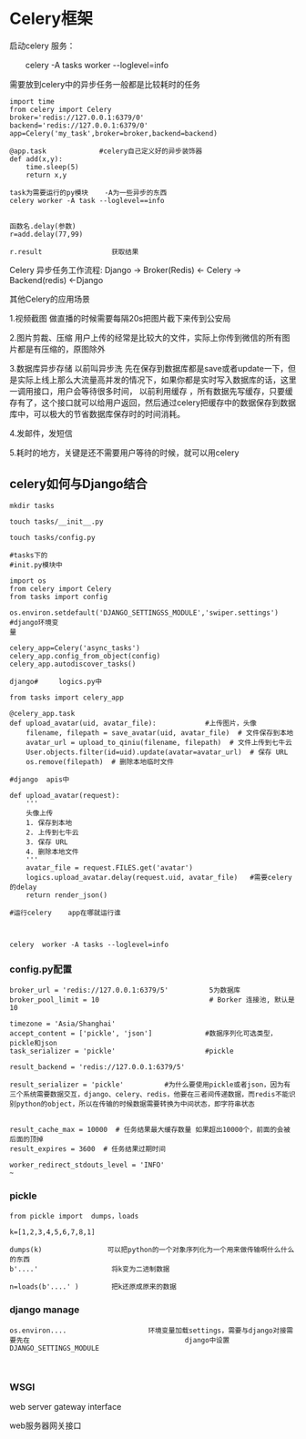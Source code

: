 # Celery框架

 启动celery 服务：

　　celery -A tasks worker --loglevel=info



需要放到celery中的异步任务一般都是比较耗时的任务

```
import time
from celery import Celery
broker='redis://127.0.0.1:6379/0'
backend='redis://127.0.0.1:6379/0'
app=Celery('my_task',broker=broker,backend=backend)

@app.task             #celery自己定义好的异步装饰器
def add(x,y):
	time.sleep(5)
	return x,y

task为需要运行的py模块    -A为一些异步的东西
celery worker -A task --loglevel==info


函数名.delay(参数)
r=add.delay(77,99)

r.result                 获取结果
```



Celery 异步任务工作流程: Django -> Broker(Redis) <- Celery -> Backend(redis) <-Django



其他Celery的应用场景

1.视频截图             做直播的时候需要每隔20s把图片截下来传到公安局

2.图片剪裁、压缩      用户上传的经常是比较大的文件，实际上你传到微信的所有图片都是有压缩的，原图除外

3.数据库异步存储           以前叫异步洗      先在保存到数据库都是save或者update一下，但是实际上线上那么大流量高并发的情况下，如果你都是实时写入数据库的话，这里一调用接口，用户会等待很多时间， 以前利用缓存   ，所有数据先写缓存，只要缓存有了，这个接口就可以给用户返回，然后通过celery把缓存中的数据保存到数据库中，可以极大的节省数据库保存时的时间消耗。

4.发邮件，发短信

5.耗时的地方，关键是还不需要用户等待的时候，就可以用celery







## celery如何与Django结合

```
mkdir tasks

touch tasks/__init__.py

touch tasks/config.py

#tasks下的
#init.py模块中

import os
from celery import Celery
from tasks import config

os.environ.setdefault('DJANGO_SETTINGSS_MODULE','swiper.settings') #django环境变																			量

celery_app=Celery('async_tasks')
celery_app.config_from_object(config)
celery_app.autodiscover_tasks()

django#     logics.py中

from tasks import celery_app

@celery_app.task            
def upload_avatar(uid, avatar_file):            #上传图片，头像
    filename, filepath = save_avatar(uid, avatar_file)  # 文件保存到本地
    avatar_url = upload_to_qiniu(filename, filepath)  # 文件上传到七牛云
    User.objects.filter(id=uid).update(avatar=avatar_url)  # 保存 URL
    os.remove(filepath)  # 删除本地临时文件

#django  apis中

def upload_avatar(request):
    '''
    头像上传
    1. 保存到本地
    2. 上传到七牛云
    3. 保存 URL
    4. 删除本地文件
    '''
    avatar_file = request.FILES.get('avatar')
    logics.upload_avatar.delay(request.uid, avatar_file)   #需要celery的delay
    return render_json()

#运行celery    app在哪就运行谁



celery  worker -A tasks --loglevel=info

```

### config.py配置

```
broker_url = 'redis://127.0.0.1:6379/5'          5为数据库
broker_pool_limit = 10                           # Borker 连接池, 默认是10

timezone = 'Asia/Shanghai'	
accept_content = ['pickle', 'json']             #数据序列化可选类型，pickle和json
task_serializer = 'pickle'						#pickle

result_backend = 'redis://127.0.0.1:6379/5'

result_serializer = 'pickle'          #为什么要使用pickle或者json，因为有三个系统需要数据交互，django、celery、redis，他要在三者间传递数据，而redis不能识别python的object，所以在传输的时候数据需要转换为中间状态，即字符串状态


result_cache_max = 10000  # 任务结果最大缓存数量 如果超出10000个，前面的会被后面的顶掉
result_expires = 3600  # 任务结果过期时间

worker_redirect_stdouts_level = 'INFO'
~

```

### pickle

```
from pickle import  dumps，loads

k=[1,2,3,4,5,6,7,8,1]

dumps(k)				可以把python的一个对象序列化为一个用来做传输啊什么什么的东西
b'....'                  将k变为二进制数据

n=loads(b'....' )        把k还原成原来的数据
```



### django manage

```
os.environ....                    环境变量加载settings，需要与django对接需要先在									  django中设置DJANGO_SETTINGS_MODULE	



```

### WSGI

web server  gateway interface

web服务器网关接口





















































